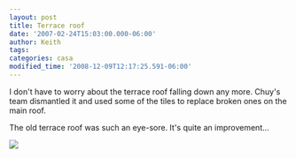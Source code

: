 ```yaml
---
layout: post
title: Terrace roof
date: '2007-02-24T15:03:00.000-06:00'
author: Keith
tags:
categories: casa
modified_time: '2008-12-09T12:17:25.591-06:00'
---
```

I don't have to worry about the terrace roof falling down any more.
Chuy's team dismantled it and used some of the tiles to replace broken
ones on the main roof.

The old terrace roof was such an eye-sore. It's quite an
improvement...

[![]({{site.baseurl}}/assets/images/IMG_3960.JPG)]({{site.baseurl}}/assets/images/IMG_3960.JPG)
